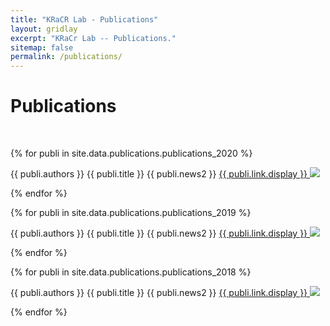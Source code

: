 ```yaml
---
title: "KRaCR Lab - Publications"
layout: gridlay
excerpt: "KRaCr Lab -- Publications."
sitemap: false
permalink: /publications/
---
```



# Publications
<br />


{% for publi in site.data.publications.publications_2020 %}

{{ publi.authors }} {{ publi.title }} {{ publi.news2 }}  <a href="{{ publi.pdf }}">{{ publi.link.display }} <img src ="{{ publi.image }}"/></a>

{% endfor %}


{% for publi in site.data.publications.publications_2019 %}

{{ publi.authors }} {{ publi.title }} {{ publi.news2 }}  <a href="{{ publi.pdf }}">{{ publi.link.display }} <img src ="{{ publi.image }}"/></a>

{% endfor %}


{% for publi in site.data.publications.publications_2018 %}

{{ publi.authors }} {{ publi.title }} {{ publi.news2 }}  <a href="{{ publi.pdf }}">{{ publi.link.display }} <img src ="{{ publi.image }}"/></a>

{% endfor %}
<br />
